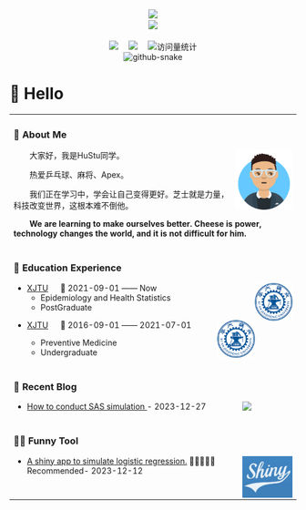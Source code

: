 <div align="center">
  
  <!-- dynamic typing effect 动态打字效果 -->
  <div>
    <a href="https://blog.sunguoqi.com/">
      <img src="https://readme-typing-svg.demolab.com?font=Fira+Code&pause=1000&width=435&lines=console.log(%22Hello%2C%20World%22);欢迎查看HuStu的Github首页!&center=true&size=27" />
    </a>
  </div>

  <!-- knock code pictures 敲代码的图片 -->
  <picture>
    <source media="(prefers-color-scheme: dark)" srcset="https://cdn.jsdelivr.net/gh/sun0225SUN/sun0225SUN/assets/images/coding.gif" />
    <source media="(prefers-color-scheme: light)" srcset="https://cdn.jsdelivr.net/gh/sun0225SUN/sun0225SUN/assets/images/developer.svg" height="225px" />
    <img src="https://cdn.jsdelivr.net/gh/sun0225SUN/sun0225SUN/assets/images/coding.gif" />
  </picture>

  <!-- for beauty 留个空行好看点 -->
  <div>&nbsp;</div>
 
  <!-- profile logo 个人资料徽标 -->
  <div>
    <a href="https://huww1998.github.io/biostat/"><img src="https://img.shields.io/badge/Website-博客-brightgreen" /></a>&emsp;
    <a href="https://space.bilibili.com/48210948/"><img src="https://img.shields.io/badge/Bilibili-B站-ff69b4" /></a>&emsp;
    <!-- visitor statistics logo 访问量统计徽标 -->
    <img src="https://komarev.com/ghpvc/?username=huww1998&label=Views&color=blueviolet&style=flat" alt="访问量统计" />
  </div>
 
  <!-- Snake Code Contribution Map 贪吃蛇代码贡献图 -->
  <picture>
    <source media="(prefers-color-scheme: dark)" srcset="https://cdn.jsdelivr.net/gh/sun0225SUN/sun0225SUN/profile-snake-contrib/github-contribution-grid-snake-dark.svg" />
    <source media="(prefers-color-scheme: light)" srcset="https://cdn.jsdelivr.net/gh/sun0225SUN/sun0225SUN/profile-snake-contrib/github-contribution-grid-snake.svg" />
    <img alt="github-snake" src="https://cdn.jsdelivr.net/gh/sun0225SUN/sun0225SUN/profile-snake-contrib/github-contribution-grid-snake-dark.svg" />
  </picture>

</div>

#  🙋 Hello

<table>
  
<tr><td>

### 🤺 About Me

<img align="right" width="100" src="https://github.com/huww1998/huww1998/blob/main/figures/avatar.png" />

<p>&emsp;&emsp;大家好，我是HuStu同学。</p>
<p>&emsp;&emsp;热爱乒乓球、麻将、Apex。</p>
<p>&emsp;&emsp;我们正在学习中，学会让自己变得更好。芝士就是力量，科技改变世界，这根本难不倒他。</p>
<p><strong>&emsp;&emsp;We are learning to make ourselves better. Cheese is power, technology changes the world, and it is not difficult for him.</strong></p>

</td></tr>

<tr><td>
  
### 🏢 Education Experience

<img align="right" width="66" src="https://github.com/huww1998/huww1998/blob/main/figures/xjtu-logo.png" />

- [XJTU](https://www.xjtu.edu.cn/) &emsp; 📌 2021-09-01 —— Now
  - Epidemiology and Health Statistics
  - PostGraduate

<img align="right" width="66" src="https://github.com/huww1998/huww1998/blob/main/figures/xjtu-logo.png" />

- [XJTU](https://www.xjtu.edu.cn/) &emsp; 📌 2016-09-01 —— 2021-07-01

  - Preventive Medicine
  - Undergraduate

</td></tr>

<tr><td>

### 📃 Recent Blog

<img align="right" width="88" src="figures/astronaut.png" />

<!-- START_SECTION:blog -->
* <a href='https://huww1998.github.io/sas/linear%20regression%20simulation.html' target='_blank'> How to conduct SAS simulation </a> - 2023-12-27
<!-- END_SECTION:blog -->

</td></tr>

<tr><td>

### 🤾‍♂️ Funny Tool

<img align="right" width="88" src="https://github.com/huww1998/huww1998/blob/main/figures/shiny-logo.jpg" />

<!-- START_SECTION:douban -->
* <a href='https://hustu.shinyapps.io/logisticsim/' target='_blank'>A shiny app to simulate logistic regression.</a> 🌟🌟🌟🌟🌟 Recommended- 2023-12-12
<!-- END_SECTION:douban -->

</td></tr>
